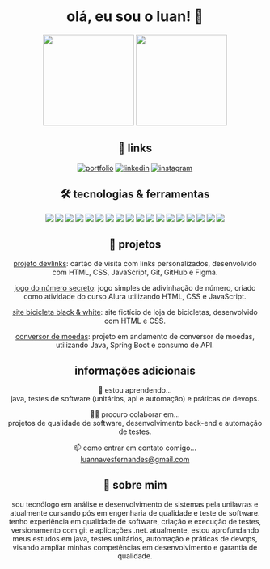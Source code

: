 <div align="center">

# olá, eu sou o luan! 👋

<img height="180em" src="https://github-readme-stats.vercel.app/api?username=luan-naves&show_icons=true&theme=dark"/>
<img height="180em" src="https://github-readme-stats.vercel.app/api/top-langs/?username=luan-naves&theme=dark&langs_count=8&layout=compact"/>

## 🔗 links
[![portfolio](https://img.shields.io/badge/my_portfolio-000?style=for-the-badge&logo=ko-fi&logoColor=white)](https://luan-naves.github.io/)
[![linkedin](https://img.shields.io/badge/linkedin-0A66C2?style=for-the-badge&logo=linkedin&logoColor=white)](https://www.linkedin.com/feed/)
[![instagram](https://img.shields.io/badge/instagram-E4405F?style=for-the-badge&logo=instagram&logoColor=white)](https://www.instagram.com/luan.navesf/)

## 🛠 tecnologias & ferramentas
<img src="https://img.shields.io/badge/html-E34F26?style=for-the-badge&logo=html5&logoColor=white"/>
<img src="https://img.shields.io/badge/css-1572B6?style=for-the-badge&logo=css3&logoColor=white"/>
<img src="https://img.shields.io/badge/javascript-F7DF1E?style=for-the-badge&logo=javascript&logoColor=black"/>
<img src="https://img.shields.io/badge/java-007396?style=for-the-badge&logo=java&logoColor=white"/>
<img src="https://img.shields.io/badge/python-3776AB?style=for-the-badge&logo=python&logoColor=white"/>
<img src="https://img.shields.io/badge/dart-0175C2?style=for-the-badge&logo=dart&logoColor=white"/>
<img src="https://img.shields.io/badge/flutter-02569B?style=for-the-badge&logo=flutter&logoColor=white"/>
<img src="https://img.shields.io/badge/flutterflow-02569B?style=for-the-badge&logo=flutter&logoColor=white"/>
<img src="https://img.shields.io/badge/wordpress-21759B?style=for-the-badge&logo=wordpress&logoColor=white"/>
<img src="https://img.shields.io/badge/vs_code-007ACC?style=for-the-badge&logo=visual-studio-code&logoColor=white"/>
<img src="https://img.shields.io/badge/vs_studio-5C2D91?style=for-the-badge&logo=visual-studio&logoColor=white"/>
<img src="https://img.shields.io/badge/intellij-000000?style=for-the-badge&logo=intellij-idea&logoColor=white"/>
<img src="https://img.shields.io/badge/netbeans-0078CE?style=for-the-badge&logo=netbeans&logoColor=white"/>
<img src="https://img.shields.io/badge/git-F05032?style=for-the-badge&logo=git&logoColor=white"/>
<img src="https://img.shields.io/badge/github-181717?style=for-the-badge&logo=github&logoColor=white"/>
<img src="https://img.shields.io/badge/mysql-4479A1?style=for-the-badge&logo=mysql&logoColor=white"/>
<img src="https://img.shields.io/badge/firebird-FC6D26?style=for-the-badge&logo=firebird&logoColor=white"/>
<img src="https://img.shields.io/badge/figma-F24E1E?style=for-the-badge&logo=figma&logoColor=white"/>




## 📂 projetos
[projeto devlinks](https://github.com/luan-naves/projetorocketseatdevlink): cartão de visita com links personalizados, desenvolvido com HTML, CSS, JavaScript, Git, GitHub e Figma. <br>

[jogo do número secreto](https://github.com/luan-naves/jogo-do-numero-secreto): jogo simples de adivinhação de número, criado como atividade do curso Alura utilizando HTML, CSS e JavaScript. <br>

[site bicicleta black & white](https://github.com/luan-naves/projeto-site-bicicleta-black-white): site fictício de loja de bicicletas, desenvolvido com HTML e CSS. <br>

[conversor de moedas](https://github.com/luan-naves/currency-converter): projeto em andamento de conversor de moedas, utilizando Java, Spring Boot e consumo de API. <br>

## informações adicionais
🧠 estou aprendendo... <br>
java, testes de software (unitários, api e automação) e práticas de devops.

👯‍♀️ procuro colaborar em... <br>
projetos de qualidade de software, desenvolvimento back-end e automação de testes.

📫 como entrar em contato comigo... <br>
luannavesfernandes@gmail.com

## 🚀 sobre mim
sou tecnólogo em análise e desenvolvimento de sistemas pela unilavras e atualmente cursando pós em engenharia de qualidade e teste de software. tenho experiência em qualidade de software, criação e execução de testes, versionamento com git e aplicações .net. atualmente, estou aprofundando meus estudos em java, testes unitários, automação e práticas de devops, visando ampliar minhas competências em desenvolvimento e garantia de qualidade.

</div>
